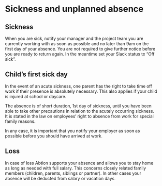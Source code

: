# Sickness and unplanned absence

## Sickness
When you are sick, notify your manager and the project team you are currently working with as soon as possible and no later than 9am on the first day of your absence. You are not required to give further notice before you are ready to return again. In the meantime set your Slack status to “Off sick”.

## Child’s first sick day
In the event of an acute sickness, one parent has the right to take time off work if their presence is absolutely necessary. This also applies if your child is injured at school or daycare.

The absence is of short duration, 1st day of sickness, until you have been able to take other precautions in relation to the acutely occurring sickness. It is stated in the law on employees’ right to absence from work for special family reasons.

In any case, it is important that you notify your employer as soon as possible before you should have arrived at work.

## Loss
In case of loss Abtion supports your absence and allows you to stay home as long as needed with full salary. This concerns closely related family members (children, parents, siblings or partner). In other cases your absence will be deducted from salary or vacation days.
